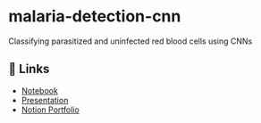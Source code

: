 # malaria-detection-cnn
Classifying parasitized and uninfected red blood cells using CNNs
## 🔗 Links
- [Notebook](https://github.com/mfebus/malaria-detection-cnn/blob/main/notebooks/malaria_cnn.ipynb)
- [Presentation](https://github.com/mfebus/malaria-detection-cnn/blob/main/presentation/malaria_presentation.pptx)
- [Notion Portfolio](https://www.notion.so/your-project-link)
